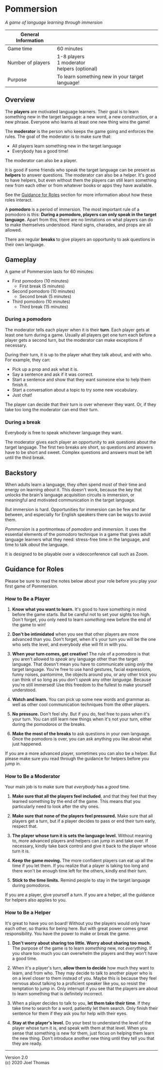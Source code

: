 # Pommersion

*A game of language learning through immersion*

| General Information | |
| ----------------- | ---------- |
| Game time         | 60 minutes |
| Number of players | 1-8 players<br>1 moderator<br>helpers (optional) |
| Purpose | To learn something new in your target language! |

## Overview

The **players** are motivated language learners. Their goal is to learn something new in the target language: a new word, a new construction, or a new phrase. Everyone who learns at least one new thing wins the game!

The **moderator** is the person who keeps the game going and enforces the rules. The goal of the moderator is to make sure that:

- All players learn something new in the target language
- Everybody has a good time!

The moderator can also be a player.

It is good if some friends who speak the target language can be present as **helpers** to answer questions. The moderator can also be a helper. It's good to have helpers, but even without them the players can still learn something new from each other or from whatever books or apps they have available.

See the [Guidance for Roles](#guidance) section for more information about how these roles interact.

A **pomodoro** is a period of immersion. The most important rule of a pomodoro is this: **During a pomodoro, players can only speak in the target language.** Apart from this, there are no limitations on what players can do to make themselves understood. Hand signs, charades, and props are all allowed.

There are regular **breaks** to give players an opportunity to ask questions in their own language.

## Gameplay

A game of Pommersion lasts for 60 minutes:

* First pomodoro (10 minutes)
  * First break (5 minutes)
* Second pomodoro (10 minutes)
  * Second break (5 minutes)
* Third pomodoro (10 minutes)
  * Third break (15 minutes)

### During a pomodoro

The moderator tells each player when it is their **turn**. Each player gets at least one turn during a game. Usually all players get one turn each before a player gets a second turn, but the moderator can make exceptions if necessary.

During their turn, it is up to the player what they talk about, and with who. For example, they can:

- Pick up a prop and ask what it is.
- Say a sentence and ask if it was correct.
- Start a sentence and show that they want someone else to help them finish it.
- Start a conversation about a topic to try some new vocabulary.
- Just chat!

The player can decide that their turn is over whenever they want. Or, if they take too long the moderator can end their turn.

### During a break

Everybody is free to speak whichever language they want.

The moderator gives each player an opportunity to ask questions about the target language. The first two breaks are short, so questions and answers have to be short and sweet. Complex questions and answers must be left until the third break.

## Backstory

When adults learn a language, they often spend most of their time and energy on learning *about* it. This doesn't work, because the key that unlocks the brain's language acquisition circuits is immersion, or meaningful and motivated communication in the target language.

But immersion is hard. Opportunities for immersion can be few and far between, and especially for English speakers there can be ways to avoid them.

*Pommersion* is a portmonteau of *pomodoro* and *immersion*. It uses the essential elements of the pomodoro technique in a game that gives adult language learners what they need: stress-free time *in* the language, and time to talk *about* the language.

It is designed to be playable over a videoconference call such as Zoom.

## Guidance for Roles <a name="guidance"></a>

Please be sure to read the notes below about your role before you play your first game of Pommersion.

### How to Be a Player

1. **Know what you want to learn.** It's good to have something in mind before the game starts. But be careful not to set your sights too high. Don't forget, you only need to learn *something* new before the end of the game to win!

2. **Don't be intimidated** when you see that other players are more advanced than you. Don't forget, when it's your turn you will be the one who sets the level, and everybody else will fit in with you.

3. **When your turn comes, get creative!** The rule of a pomodoro is that you aren't allowed to *speak* any language other than the target language. That doesn't mean you have to communicate using *only* the target language. You're free to use hand gestures, facial expressions, funny noises, pantomime, the objects around you, or any other trick you can think of so long as you don't *speak* any other *language*. Because you're still immersed! Use this freedom to the fullest to make yourself understood.

4. **Watch and learn.** You can pick up some new words and grammar as well as other cool communication techniques from the other players.

5. **No pressure.** Don't feel shy. But if you do, feel free to pass when it's your turn. You can still learn new things when it's not your turn, either during the pomodoros or the breaks.

6. **Make the most of the breaks** to ask questions in your own language. Once the pomodoro is over, you can ask anything you like about what just happened.

If you are a more advanced player, sometimes you can also be a helper. But please make sure you read through the guidance for helpers before you jump in.

### How to Be a Moderator

Your main job is to make sure that *everybody* has a *good* time.

1. **Make sure that all the players feel included**, and that they feel that they learned something by the end of the game. This means that you particularly need to look after the shy ones.

2. **Make sure that none of the players feel pressured.** Make sure that all players get a turn, but if a player decides to pass or end their turn early, respect that.

2. **The player whose turn it is sets the language level.** Without meaning to, more advanced players and helpers can jump in and take over. If necessary, kindly take back control and give it back to the player whose turn it is.

3. **Keep the game moving.** The more confident players can eat up all the time if you let them. If you realize that a player is taking too long and there won't be enough time left for the others, kindly end their turn.

4. **Stick to the time limits.** Remind people to stay in the target language during pomodoros.

If you are a player, give yourself a turn. If you are a helper, all the guidance for helpers also applies to you.

### How to Be a Helper

It's great to have you on board! Without you the players would only have each other, so thanks for being here. But with great power comes great responsibility. You have the power to make or break the game.

1. **Don't worry about sharing too little. Worry about sharing too much.** The purpose of the game is to learn *something* new, not *everything*. If you share too much you can overwhelm the players and they won't have a good time.

2. When it's a player's turn, **allow them to decide** how much they want to learn, and from who. They may decide to talk to another player who is on a level closer to them instead of you. Maybe this is because they feel nervous about talking to a proficient speaker like you, so resist the temptation to jump in. Only interrupt if you see that the players are about to learn something that is definitely incorrect.

3. When a player decides to talk to you, **let them take their time**. If they take time to search for a word, patiently let them search. Only finish their sentence for them if they ask you for help with their eyes.

4. **Stay at the player's level.** Do your best to understand the level of the player whose turn it is, and speak with them at that level. When you sense that something is new for them, just focus on helping them learn the new thing. Don't introduce another new thing until they tell you that they are ready.

-----
Version 2.0 <br>(c) 2020 Joel Thomas
